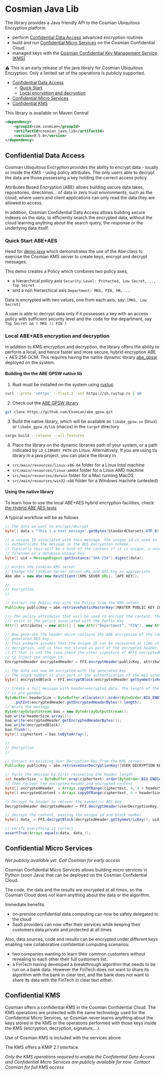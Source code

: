 # Cosmian Java Lib


The library provides a Java friendly API to the Cosmian Ubiquitous Encryption platform:

 - perform [Confidential Data Access](#confidential-data-access) advanced encryption routines 
 - build and run [Confidential Micro Services](#confidential-micro-services) on the Cosmian Confidential Cloud 
 - managed keys with the [Cosmian Confidential Key Management Service (KMS)](#confidential-kms) 


:warning: This is an early release of the java library for Cosmian Ubiquitous Encryption. Only a limited set of the operations is publicly supported.


  - [Confidential Data Access](#confidential-data-access)
    - [Quick Start](#quick-start)
    - [Local encryption and decryption](#local-encryption-and-decryption)
  - [Confidential Micro Services](#confidential-micro-services)
  - [Confidential KMS](#confidential-kms)


This library is available on Maven Central

```xml
<dependency>
    <groupId>com.cosmian</groupId>
    <artifactId>cosmian_java_lib</artifactId>
    <version>0.5.0</version>
</dependency>
```

## Confidential Data Access

Cosmian Ubiquitous Encryption provides the ability to encrypt data - locally or inside the KMS -  using policy attributes. The only users able to decrypt the data are those possessing a key holding the correct access policy.

Attributes Based Encryption (ABE) allows building secure data lakes, repositories, directories... of data in zero trust environments, such as the cloud, where users and client applications can only read the data they are allowed to access.

In addition, Cosmian Confidential Data Access allows building secure indexes on the data, to efficiently search the encrypted data, without the cloud learning anything about the search query, the response or the underlying data itself.

### Quick Start ABE+AES

Head for [demo.java](./src/test/java/com/cosmian/Demo.java) which demonstrates the use of the Abe class to exercise the Cosmian KMS server to create keys, encrypt and decrypt messages.

This demo creates a Policy which combines two policy axes, 

 - a hierarchical policy axis `Security Level: Protected, Low Secret,..., Top Secret` 
 - and a non hierarchical axis `Department: MKG, FIN, HR,...`. 
 
Data is encrypted with two values, one from each axis, say: `[MKG, Low Secret]`

A user is able to decrypt data only if it possesses a key with an access policy with sufficient security level and the code for the department, say ` Top Secret && ( MKG || FIN )`


### Local ABE+AES encryption and decryption

In addition to KMS encryption and decryption, the library offers the ability to perform a local, and hence faster and more secure, hybrid encryption ABE + AES 256 GCM. This requires having the native dynamic library [abe_gpsw](https://github.com/Cosmian/abe_gpsw) deployed on the system.

#### Building the the ABE GPSW native lib

1. Rust must be installed on the system using [rustup](https://rustup.rs/)

```sh
curl --proto '=https' --tlsv1.2 -sSf https://sh.rustup.rs | sh
```

2. Check out the [ABE GPSW library](https://github.com/Cosmian/abe_gpsw)

```sh
git clone https://github.com/Cosmian/abe_gpsw.git
```

3. Build the native library, which will be available as `libabe_gpsw.so` (linux) or `libabe_gpsw.dylib` (macos) in the `target` directory

```sh
cargo build --release --all-features
```

4. Place the library on the dynamic libraries path of your system, or a path indicated by `LD_LIBRARY_PATH` on Linux. Alternatively, If you are using tis library in a java project, you can place the library in 


- `src/main/resources/linux-x86-64` folder for a Linux Intel machine
- `src/main/resources/linux-amd64` folder for a Linux AMD machine
- `src/main/resources/darwin` folder for a Mac running MacOS
- `src/main/resources/win32-x86` folder for a Windows machine (untested)

#### Using the native library

To learn how to use the local ABE+AES hybrid encryption facilities, check [the Hybrid ABE AES tests](src/test/java/com/cosmian/TestLocalABE_AES.java)

A typical workflow will be as follows

```java
// The data we want to encrypt/decrypt
byte[] data = "This s a test message".getBytes(StandardCharsets.UTF_8);

// A unique ID associated with this message. The unique id is used to
// authenticate the message in the AES encryption scheme.
// Typically this will be a hash of the content if it is unique, a unique
// filename or a database unique key
byte[] uid = MessageDigest.getInstance("SHA-256").digest(data);

// Access the Cosmian KMS server. 
// Change the Cosmian Server Server URL and API key as appropriate
Abe abe = new Abe(new RestClient([KMS SEVER URL], [API KEY]);

//
// Encryption
//

// Extract the Public Key with the Policy from the KMS server
PublicKey publicKey = abe.retrievePublicMasterKey([MASTER PUBLIC KEY IDENTIFIER]);

/// The policy attributes that will be used to encrypt the content. They must
/// exist in the policy associated with the Public Key
Attr[] attributes = new Attr[] { new Attr("Department", "FIN"), new Attr("Security Level", "Confidential") };

// Now generate the header which contains the ABE encryption of the randomly
// generated AES key.
// This example assumes that the Unique ID can be recovered at time of
// decryption, and is thus not stored as part of the encrypted header.
// If that is not the case check the other signature of #FFI.encryptedHeader()
// to inject the unique id.
EncryptedHeader encryptedHeader = FFI.encryptHeader(publicKey, attributes);

// The data can now be encrypted with the generated key
// The block number is also part of the authentication of the AES scheme
byte[] encryptedBlock = FFI.encryptBlock(encryptedHeader.getSymmetricKey(), uid, 0, data);

// Create a full message with header+encrypted data. The length of the header
// is pre-pended.
ByteBuffer headerSize = ByteBuffer.allocate(4).order(ByteOrder.BIG_ENDIAN)
    .putInt(encryptedHeader.getEncryptedHeaderBytes().length);
// Write the message
ByteArrayOutputStream bao = new ByteArrayOutputStream();
bao.write(headerSize.array());
bao.write(encryptedHeader.getEncryptedHeaderBytes());
bao.write(encryptedBlock);
bao.flush();
byte[] ciphertext = bao.toByteArray();

//
// Decryption
//

// Extract an existing User Decryption Key from the KMS server
PublicKey publicKey = abe.retrieveUserDecryptionKey([USER DECRYPTION KEY IDENTIFIER]);

// Parse the message by first recovering the header length
int headerSize_ = ByteBuffer.wrap(ciphertext).order(ByteOrder.BIG_ENDIAN).getInt(0);
// Then recover the encrypted header and encrypted content
byte[] encryptedHeader_ = Arrays.copyOfRange(ciphertext, 4, 4 + headerSize_);
byte[] encryptedContent = Arrays.copyOfRange(ciphertext, 4 + headerSize_, ciphertext.length);

// Decrypt he header to recover the symmetric AES key
DecryptedHeader decryptedHeader = FFI.decryptHeader(userDecryptionKey, encryptedHeader_);

// decrypt the content, passing the unique id and block number
byte[] data_ = FFI.decryptBlock(decryptedHeader.getSymmetricKey(), uid, 0, encryptedContent);

// Verify everything is correct
assertTrue(Arrays.equals(data, data_));        
```

## Confidential Micro Services

*Not publicly available yet. Call Cosmian for early access*

Cosmian Confidential Micro Services allows building micro services in Python (soon Java) that can be deployed on the Cosmian Confidential Cloud. 

The code, the data and the results are encrypted at all times, so the Cosmian Cloud does not learn anything about the data or the algorithm. 

Immediate benefits:

 - on-premise confidential data computing can now be safely delegated to the cloud
 - SaaS providers can now offer their services while keeping their customers data private and protected at all times

Also, data sources, code and results can be encrypted under different keys enabling new collaborative confidential computing scenarios:

- two companies wanting to learn their common customers without revealing to each other their full customers list.
- a FinTech having developed a breakthrough algorithm that needs to be run on a bank data. However the FinTech does not want to share its algorithm  with the bank in clear text, and the bank does not want to share its data with the FinTech in clear text either. 


## Confidential KMS

Cosmian offers a confidential KMS in the Cosmian Confidential Cloud. The KMS operations are protected with the same technology used for the Confidential Micro Services, so Cosmian never learns anything about the keys stored in the KMS or the operations performed with those keys inside the KMS (encryption, decryption, signature,...).

Use of Cosmian KMS is included with the services above.

The KMS offers a KMIP 2.1 interface.

*Only the KMS operations required to enable the Confidential Data Access and Confidential Micro Services are publicly available for now. Contact Cosmian for full KMS access*
